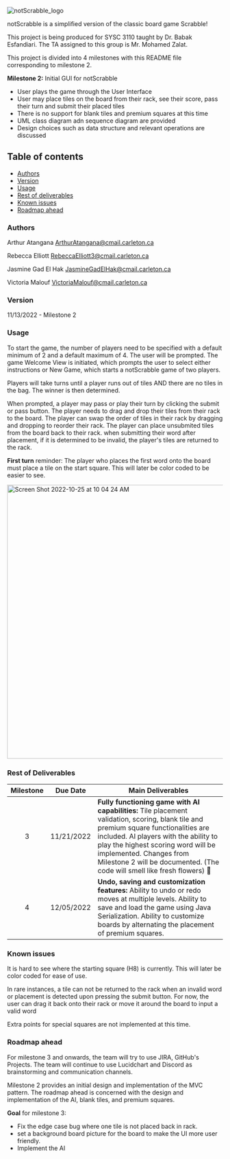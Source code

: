 ![notScrabble_logo](https://user-images.githubusercontent.com/83664112/201569071-5c00745d-51ec-4077-be1e-e8401601f39c.png)


notScrabble is a simplified version of the classic board game Scrabble! 

This project is being produced for SYSC 3110 taught by Dr. Babak Esfandiari. The TA assigned to this group is Mr. Mohamed Zalat. 

This project is divided into 4 milestones with this README file corresponding to milestone 2.

**Milestone 2:** Initial GUI for notScrabble
- User plays the game through the User Interface
- User may place tiles on the board from their rack, see their score, pass their turn and submit their placed tiles
- There is no support for blank tiles and premium squares at this time
- UML class diagram adn sequence diagram are provided
- Design choices such as data structure and relevant operations are discussed


## Table of contents

<!--ts-->
   * [Authors](#authors)
   * [Version](#version)
   * [Usage](#usage)
   * [Rest of deliverables](#rest-of-deliverables)
   * [Known issues](#known-issues)
   * [Roadmap ahead](#roadmap-ahead)
<!--te-->

### Authors   

Arthur Atangana ArthurAtangana@cmail.carleton.ca

Rebecca Elliott RebeccaElliott3@cmail.carleton.ca

Jasmine Gad El Hak JasmineGadElHak@cmail.carleton.ca

Victoria Malouf VictoriaMalouf@cmail.carleton.ca

### Version 

11/13/2022 - Milestone 2 

### Usage 

To start the game, the number of players need to be specified with a default minimum of 2 and a default maximum of 4. The user will be prompted.
The game Welcome View is initiated, which prompts the user to select either instructions or New Game, which starts a notScrabble game of two players.

Players will take turns until a player runs out of tiles AND there are no tiles in the bag. The winner is then determined. 

When prompted, a player may pass or play their turn by clicking the submit or pass button.
The player needs to drag and drop their tiles from their rack to the board.
The player can swap the order of tiles in their rack by dragging and dropping to reorder their rack.
The player can place unsubmited tiles from the board back to their rack.
when submitting their word after placement, if it is determined to be invalid, the player's tiles are returned to the rack.

    
 **First turn** reminder: The player who places the first word onto the board must place a tile on the start square. This will later be color coded to be easier to see. 

<img width="639" alt="Screen Shot 2022-10-25 at 10 04 24 AM" src="https://user-images.githubusercontent.com/84146479/197795120-00438956-c3fc-4f35-a596-05640f70e335.png">

### Rest of Deliverables

| Milestone | Due Date   | Main Deliverables                                                                                                                                                                                                                                                                                                           |
|:---------:|------------|-----------------------------------------------------------------------------------------------------------------------------------------------------------------------------------------------------------------------------------------------------------------------------------------------------------------------------|
|     3     | 11/21/2022 | **Fully functioning game with AI capabilities:** Tile placement validation, scoring, blank tile and premium square functionalities are included. AI players with the ability to play the highest scoring word will be implemented. Changes from Milestone 2 will be documented. (The code will smell like fresh flowers) 🌻 |
|     4     | 12/05/2022 | **Undo, saving and customization features:** Ability to undo or redo moves at multiple levels. Ability to save and load the game using Java Serialization. Ability to customize boards by alternating the placement of premium squares.                                                                                     |

### Known issues

It is hard to see where the starting square (H8) is currently. This will later be color coded for ease of use.

In rare instances, a tile can not be returned to the rack when an invalid word or placement is detected upon pressing the submit button.
For now, the user can drag it back onto their rack or move it around the board to input a valid word

Extra points for special squares are not implemented at this time.


### Roadmap ahead

For milestone 3 and onwards, the team will try to use JIRA, GitHub's Projects. The team will continue to use Lucidchart and Discord as brainstorming and communication channels. 

Milestone 2 provides an initial design and implementation of the MVC pattern. The roadmap ahead is concerned with the design and implementation of the AI, blank tiles, and premium squares. 

**Goal** for milestone 3:
- Fix the edge case bug where one tile is not placed back in rack.
- set a background board picture for the board to make the UI more user friendly.
- Implement the AI

